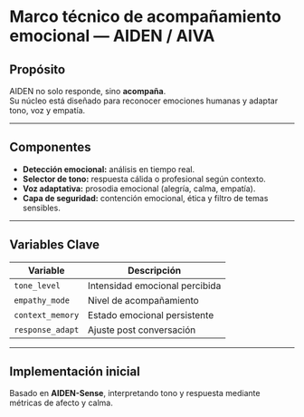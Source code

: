 # Marco técnico de acompañamiento emocional — AIDEN / AIVA

## Propósito
AIDEN no solo responde, sino **acompaña**.  
Su núcleo está diseñado para reconocer emociones humanas y adaptar tono, voz y empatía.

---

## Componentes
- **Detección emocional:** análisis en tiempo real.  
- **Selector de tono:** respuesta cálida o profesional según contexto.  
- **Voz adaptativa:** prosodia emocional (alegría, calma, empatía).  
- **Capa de seguridad:** contención emocional, ética y filtro de temas sensibles.

---

## Variables Clave
| Variable | Descripción |
|-----------|-------------|
| `tone_level` | Intensidad emocional percibida |
| `empathy_mode` | Nivel de acompañamiento |
| `context_memory` | Estado emocional persistente |
| `response_adapt` | Ajuste post conversación |

---

## Implementación inicial
Basado en **AIDEN-Sense**, interpretando tono y respuesta mediante métricas de afecto y calma.
